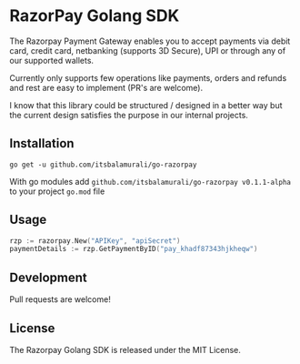 # RazorPay Golang SDK

The Razorpay Payment Gateway enables you to accept payments via debit card, credit card, netbanking (supports 3D Secure), UPI or through any of our supported wallets.

Currently only supports few operations like payments, orders and refunds and rest are easy to implement (PR's are welcome).

I know that this library could be structured / designed in a better way but the current design satisfies the purpose in our internal projects.

## Installation

`go get -u github.com/itsbalamurali/go-razorpay`

With go modules add `github.com/itsbalamurali/go-razorpay v0.1.1-alpha` to your project `go.mod` file

## Usage

```go
rzp := razorpay.New("APIKey", "apiSecret")
paymentDetails := rzp.GetPaymentByID("pay_khadf87343hjkheqw")
```

## Development

Pull requests are welcome!

## License

The Razorpay Golang SDK is released under the MIT License.
